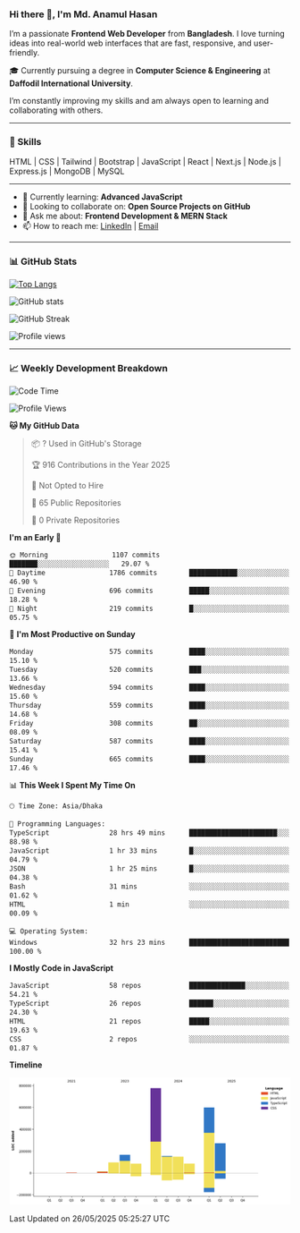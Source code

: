 ### Hi there 👋, I'm Md. Anamul Hasan

I’m a passionate **Frontend Web Developer** from **Bangladesh**. I love turning ideas into real-world web interfaces that are fast, responsive, and user-friendly.

🎓 Currently pursuing a degree in **Computer Science & Engineering** at **Daffodil International University**.

I’m constantly improving my skills and am always open to learning and collaborating with others.

---

### 🚀 Skills
HTML | CSS | Tailwind | Bootstrap | JavaScript | React | Next.js | Node.js | Express.js | MongoDB | MySQL 

---

- 🌱 Currently learning: **Advanced JavaScript**
- 👯 Looking to collaborate on: **Open Source Projects on GitHub**
- 💬 Ask me about: **Frontend Development & MERN Stack**
- 📫 How to reach me: [LinkedIn](https://www.linkedin.com/in/mdanamulhasan201) | [Email](mailto:anamulhasan3625@gmail.com)

---

### 📊 GitHub Stats

[![Top Langs](https://github-readme-stats.vercel.app/api/top-langs/?username=mdanamulhasan201&layout=compact)](https://github.com/anuraghazra/github-readme-stats)

![GitHub stats](https://github-readme-stats.vercel.app/api?username=mdanamulhasan201&show_icons=true&count_private=true&theme=tokyonight)

![GitHub Streak](https://streak-stats.demolab.com?user=mdanamulhasan201&theme=tokyonight)

![Profile views](https://gpvc.arturio.dev/mdanamulhasan201)

---

### 📈 Weekly Development Breakdown

<!--START_SECTION:waka-->
![Code Time](http://img.shields.io/badge/Code%20Time-173%20hrs%2043%20mins-blue)

![Profile Views](http://img.shields.io/badge/Profile%20Views-0-blue)

**🐱 My GitHub Data** 

> 📦 ? Used in GitHub's Storage 
 > 
> 🏆 916 Contributions in the Year 2025
 > 
> 🚫 Not Opted to Hire
 > 
> 📜 65 Public Repositories 
 > 
> 🔑 0 Private Repositories 
 > 
**I'm an Early 🐤** 

```text
🌞 Morning                1107 commits        ███████░░░░░░░░░░░░░░░░░░   29.07 % 
🌆 Daytime                1786 commits        ████████████░░░░░░░░░░░░░   46.90 % 
🌃 Evening                696 commits         █████░░░░░░░░░░░░░░░░░░░░   18.28 % 
🌙 Night                  219 commits         █░░░░░░░░░░░░░░░░░░░░░░░░   05.75 % 
```
📅 **I'm Most Productive on Sunday** 

```text
Monday                   575 commits         ████░░░░░░░░░░░░░░░░░░░░░   15.10 % 
Tuesday                  520 commits         ███░░░░░░░░░░░░░░░░░░░░░░   13.66 % 
Wednesday                594 commits         ████░░░░░░░░░░░░░░░░░░░░░   15.60 % 
Thursday                 559 commits         ████░░░░░░░░░░░░░░░░░░░░░   14.68 % 
Friday                   308 commits         ██░░░░░░░░░░░░░░░░░░░░░░░   08.09 % 
Saturday                 587 commits         ████░░░░░░░░░░░░░░░░░░░░░   15.41 % 
Sunday                   665 commits         ████░░░░░░░░░░░░░░░░░░░░░   17.46 % 
```


📊 **This Week I Spent My Time On** 

```text
🕑︎ Time Zone: Asia/Dhaka

💬 Programming Languages: 
TypeScript               28 hrs 49 mins      ██████████████████████░░░   88.98 % 
JavaScript               1 hr 33 mins        █░░░░░░░░░░░░░░░░░░░░░░░░   04.79 % 
JSON                     1 hr 25 mins        █░░░░░░░░░░░░░░░░░░░░░░░░   04.38 % 
Bash                     31 mins             ░░░░░░░░░░░░░░░░░░░░░░░░░   01.62 % 
HTML                     1 min               ░░░░░░░░░░░░░░░░░░░░░░░░░   00.09 % 

💻 Operating System: 
Windows                  32 hrs 23 mins      █████████████████████████   100.00 % 
```

**I Mostly Code in JavaScript** 

```text
JavaScript               58 repos            ██████████████░░░░░░░░░░░   54.21 % 
TypeScript               26 repos            ██████░░░░░░░░░░░░░░░░░░░   24.30 % 
HTML                     21 repos            █████░░░░░░░░░░░░░░░░░░░░   19.63 % 
CSS                      2 repos             ░░░░░░░░░░░░░░░░░░░░░░░░░   01.87 % 
```



**Timeline**

![Lines of Code chart](https://raw.githubusercontent.com/mdanamulhasan201/mdanamulhasan201/main/assets/bar_graph.png)


 Last Updated on 26/05/2025 05:25:27 UTC
<!--END_SECTION:waka-->
